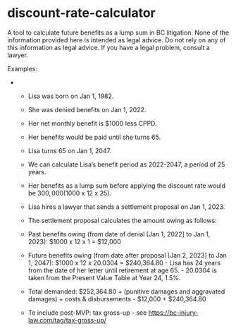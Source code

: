 # discount-rate-calculator

A tool to calculate future benefits as a lump sum in BC litigation. None of the information provided here is intended as legal advice. Do not rely on any of this information as legal advice. If you have a legal problem, consult a lawyer.

Examples:

- - Lisa was born on Jan 1, 1982.
  - She was denied benefits on Jan 1, 2022.
  - Her net monthly benefit is $1000 less CPPD.
  - Her benefits would be paid until she turns 65.
  - Lisa turns 65 on Jan 1, 2047.
  - We can calculate Lisa’s benefit period as 2022-2047, a period of 25 years.
  - Her benefits as a lump sum before applying the discount rate would be $300,000 ($1000 x 12 x 25).

  - Lisa hires a lawyer that sends a settlement proposal on Jan 1, 2023.
  - The settlement proposal calculates the amount owing as follows:
  - Past benefits owing (from date of denial [Jan 1, 2022] to Jan 1, 2023):
    $1000 x 12 x 1 = $12,000
  - Future benefits owing (from date after proposal [Jan 2, 2023] to Jan 1, 2047):
    $1000 x 12 x 20.0304 = $240,364.80 - Lisa has 24 years from the date of her letter until retirement at age 65. - 20.0304 is taken from the Present Value Table at Year 24, 1.5%.
  - Total demanded: $252,364.80 + (punitive damages and aggravated damages) + costs & disbursements - $12,000 + $240,364.80

  - To include post-MVP: tax gross-up - see https://bc-injury-law.com/tag/tax-gross-up/
